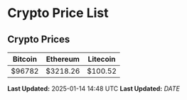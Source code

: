 # Crypto Price List

## Crypto Prices
| Bitcoin | Ethereum | Litecoin |
| ------- | -------- | -------- |
| $96782 | $3218.26 | $100.52 |
**Last Updated:** 2025-01-14 14:48 UTC
**Last Updated:** $DATE$
